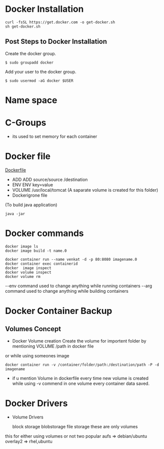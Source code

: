 # Docker Installation
```
curl -fsSL https://get.docker.com -o get-docker.sh
sh get-docker.sh
```
## Post Steps to Docker Installation
Create the docker group.
```
$ sudo groupadd docker
```
Add your user to the docker group.
```
$ sudo usermod -aG docker $USER
```
# Name space

# C-Groups
* its used to set memory for each container

# Docker file
[Dockerfile](https://docs.docker.com/engine/reference/builder/#add)


* ADD  ADD source/source /destination
* ENV  ENV key=value
* VOLUME  /usr/local/tomcat  (A saparate volume is created for this folder)
* Dockerigrone file


(To build java application)
```
java -jar 
```
# Docker commands

```
docker image ls
docker image build -t name.0

docker container run --name venkat -d -p 80:8080 imagename.0
docker container exec containerid
docker  image inspect
docker volume inspect
docker volume rm 

```

--env command used to change anything while running containers
--arg command used  to change anything while building containers

# Docker Container Backup

## Volumes Concept
* Docker Volume creation
Create the volume for importent folder by mentioning VOLUME /path in docker file

or while using someones image

```
docker container run -v /container/folder/path:/destination/path -P -d imagename

```

* if u mention Volume in dockerfile every time new volume is created while using -v commend in one volume every container data saved.

# Docker Drivers

* Volume Drivers

    block storage
    blobstorage
    file storage
 these are only volumes

 this for either using volumes or not 
two popular
    aufs => debian/ubuntu
    overlay2 => rhel,ubuntu
